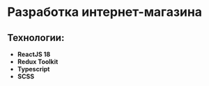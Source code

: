 # Разработка интернет-магазина

## Технологии: 
* **ReactJS 18**
* **Redux Toolkit**
* **Typescript**
* **SCSS**
